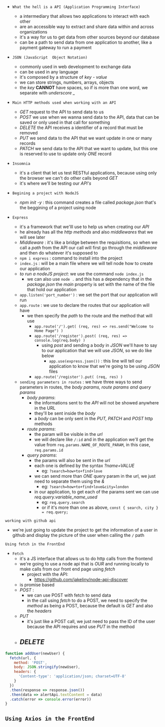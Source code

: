 - `What the hell is a API (Application Programming Interface) `
	- a intermediary that allows two applications to interact with each other
	- are an accessible way to extract and share data within and across organizations
	- it's a way for us to get data from other sources beyond our database
	- can be a path to send data from one application to another, like a payment gateway to run a payment

- `JSON (JavaScript  Object Notation)` 
	- commonly used in web development to exchange data
	- can be used in any language
	- it's composed by a structure of *key - value* 
	- we can store strings, numbers, arrays, objects
	- the *key* **CANNOT** have spaces, so if is more than one word, we separate with *underscore _* 

- `Main HTTP methods used when working with an API`
	- *GET* request to the API to send data to us
	- *POST* we use when we wanna send data to the API, data that can be saved or only used in that call for something
	- *DELETE* the API receives a identifier of a record that must be removed
	- *PUT* we send data to the API that we want update in one or many records
	- *PATCH* we send data to the API that we want to update, but this one is reserved to use to update only *ONE* record

- `Insomnia` 
	- it's a client that let us test RESTful applications, because using only the browser we can't do other calls beyond *GET* 
	- it's where we'll be testing our *API's* 

- `Begining a project with NodeJS`
	- *npm init -y* : this command creates a file called *package.json* that's the beggining of a project using node
- `Express` 
	- it's a framework that we'lll use to help us when creating our *API*
	- he already has all the *http methods* and also *middlewares* that we will see later 
	- *Middleware* : it's like a bridge between the requisitions, so when we call a *path* from the API our call will first go through the *middleware* and then do whatever it's supposed to
	- `npm i express` : command to install into the project
	- `index.js` : will be a main file where we will tell node how to create our application
	- *to run a nodeJS project*: we use the command `node index.js` 
		- we can also use `node .` and this has a dependency that in the *package.json* the *main* property is set with the name of the file that hold our application
	- `app.listen('port_number')` : we set the port that our application will run
	- `app.route` : we use to declare the routes that our application will have
		- we then specify the *path* to the route and the method that will use
			- `app.route('/').get( (req, res) => res.send("Welcome to Home Page") )`
			- `app.route('/register').post( (req, res) => console.log(req.body) )`
				- using *post* and sending a body in *JSON* we'll have to say to our application that we will use *JSON*, so we do like below
					- `app.use(express.json())` : this line will tell our application to know that we're going to be using *JSON* files
			- `app.route('/register').put( (req, res) )`
	- `sending parameters in routes` : we have three ways to send parameters in routes, the *body params, route params and query params*
		- *body params*: 
			- the informations sent to the *API* will not be showed anywhere in the URL
			- they'll be sent inside the *body*
			- a *body* can be only sent in the *PUT, PATCH* and *POST* http methods
		- *route params*: 
			- the param will be visible in the *url* 
			- we will declare like `/:id` and in the application we'll get the value from `req.params.NAME_OF_ROUTE_PARAM`, in this case, `req.params.id` 
		- *query params*: 
			- the params will also be sent in the *url*
			- each one is defined by the syntax *?name=VALUE* 
				- eg: `?search=how+to+find+love` 
			- we can send more than *ONE* query param in the url, we just need to separate them using the *&* 
				- eg: `?search=how+to+find+love&city=london` 
			- in our application, to get each of the params sent we can use *req.query.variable_name_used* 
				- eg: `req.query.search`
				- or if it's more than one as above, `const { search, city } = req.query;` 

`working with github api` 
- we're just going to update the project to get the information of a user in github and display the picture of the user when calling the `/` path

`Using fetch in the FrontEnd` 
- `Fetch` 
	- it's a JS interface that allows us to do http calls from the frontend
	- we're going to use a node api that is *OUR* and running locally to make calls from our front end page using *fetch* 
		- project with the API: 
			- https://github.com/jakeliny/node-api-discover
	- is promise based
	- *POST* : 
		- we can use POST with fetch to send data
		- in the call using *fetch* to do a POST, we need to specify the *method* as being a POST, because the default is *GET* and also the *headers*
	- *PUT* 
		- it's just like a POST call, we just need to pass the ID of the user because the API requires and use *PUT* in the method
	- *DELETE* 
		- 
```javascript
function addUser(newUser) {
  fetch(url, {
    method: 'POST',
    body: JSON.stringify(newUser), 
    headers: {
      'Content-type': 'application/json; charset=UTF-8'
    }
  })
  .then(response => response.json())
  .then(data => alertApi.textContent = data)
  .catch(error => console.error(error))
}
```

`Using Axios in the FrontEnd`
- 
